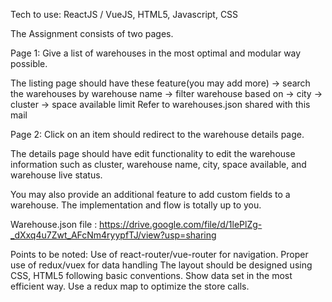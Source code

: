 Tech to use:
ReactJS / VueJS, HTML5, Javascript, CSS

The Assignment consists of two pages.

Page 1:
Give a list of warehouses in the most optimal and modular way possible.

The listing page should have these feature(you may add more)
-> search the warehouses by warehouse name
-> filter warehouse based on
	-> city
	-> cluster
	-> space available limit
Refer to warehouses.json shared with this mail

Page 2:
Click on an item should redirect to the warehouse details page.

The details page should have edit functionality to edit the warehouse information such as cluster, warehouse name, city, space available, and warehouse live status.

You may also provide an additional feature to add custom fields to a warehouse. The implementation and flow is totally up to you.

Warehouse.json file : https://drive.google.com/file/d/1lePlZg-_dXxq4u7Zwt_AFcNm4ryypfTJ/view?usp=sharing

Points to be noted:
Use of react-router/vue-router for navigation.
Proper use of redux/vuex for data handling
The layout should be designed using CSS, HTML5 following basic conventions.
Show data set in the most efficient way. Use a redux map to optimize the store calls.
